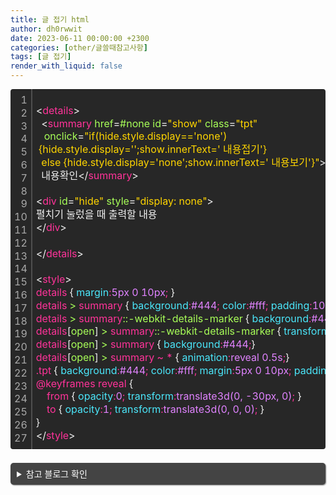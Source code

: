 ```yaml
---
title: 글 접기 html
author: dh0rwwit
date: 2023-06-11 00:00:00 +2300
categories: [other/글쓸때참고사항]
tags: [글 접기]
render_with_liquid: false
---
```



<div class="colorscripter-code" style="color:#f0f0f0;font-family:Consolas,font-size:'20px' ,'Liberation Mono', Menlo, Courier, monospace !important; position:relative !important;overflow:auto"><table class="colorscripter-code-table" style="margin:0;padding:0;border:none;background-color:#272727;border-radius:4px;" cellspacing="0" cellpadding="0"><tr><td style="padding:6px;border-right:2px solid #4f4f4f"><div style="margin:0;padding:0;word-break:normal;text-align:right;color:#aaa;font-family:Consolas,font-size:'20px' ,'Liberation Mono', Menlo, Courier, monospace !important;line-height:130%"><div style="line-height:130%">1</div><div style="line-height:130%">2</div><div style="line-height:130%">3</div><div style="line-height:130%">4</div><div style="line-height:130%">5</div><div style="line-height:130%">6</div><div style="line-height:130%">7</div><div style="line-height:130%">8</div><div style="line-height:130%">9</div><div style="line-height:130%">10</div><div style="line-height:130%">11</div><div style="line-height:130%">12</div><div style="line-height:130%">13</div><div style="line-height:130%">14</div><div style="line-height:130%">15</div><div style="line-height:130%">16</div><div style="line-height:130%">17</div><div style="line-height:130%">18</div><div style="line-height:130%">19</div><div style="line-height:130%">20</div><div style="line-height:130%">21</div><div style="line-height:130%">22</div><div style="line-height:130%">23</div><div style="line-height:130%">24</div><div style="line-height:130%">25</div><div style="line-height:130%">26</div><div style="line-height:130%">27</div></div></td><td style="padding:6px 0;text-align:left"><div style="margin:0;padding:0;color:#f0f0f0;font-family:Consolas,font-size:'20px' ,'Liberation Mono', Menlo, Courier, monospace !important;line-height:130%"><div style="padding:0 6px; white-space:pre; line-height:130%"><font color="#f0f0f0">&lt;</font><font color="#ff3399">details</font><font color="#f0f0f0">&gt;</font></div><div style="padding:0 6px; white-space:pre; line-height:130%">&nbsp;&nbsp;<font color="#f0f0f0">&lt;</font><font color="#ff3399">summary</font>&nbsp;<font color="#a8ff58">href</font>=<font color="#a8ff58">#none</font>&nbsp;<font color="#a8ff58">id</font>=<font color="#ffd500">"show"</font><font color="#a8ff58"></font>&nbsp;<font color="#a8ff58">class</font>=<font color="#ffd500">"tpt"</font><font color="#a8ff58"></font></div><div style="padding:0 6px; white-space:pre; line-height:130%"><font color="#a8ff58"></font>&nbsp;<font color="#a8ff58"></font>&nbsp;<font color="#a8ff58"></font>&nbsp;<font color="#a8ff58">onclick</font>=<font color="#ffd500">"if(hide.style.display=='none')&nbsp;</font></div><div style="padding:0 6px; white-space:pre; line-height:130%"><font color="#ffd500">&nbsp;{hide.style.display='';show.innerText='&nbsp;내용접기'}&nbsp;</font></div><div style="padding:0 6px; white-space:pre; line-height:130%"><font color="#ffd500">&nbsp;&nbsp;else&nbsp;{hide.style.display='none';show.innerText='&nbsp;내용보기'}"</font><font color="#a8ff58"></font><font color="#f0f0f0">&gt;</font></div><div style="padding:0 6px; white-space:pre; line-height:130%">&nbsp;&nbsp;내용확인<font color="#f0f0f0">&lt;</font><font color="#f0f0f0">/</font><font color="#ff3399">summary</font><font color="#f0f0f0">&gt;</font></div><div style="padding:0 6px; white-space:pre; line-height:130%">&nbsp;</div><div style="padding:0 6px; white-space:pre; line-height:130%"><font color="#f0f0f0">&lt;</font><font color="#ff3399">div</font>&nbsp;<font color="#a8ff58">id</font>=<font color="#ffd500">"hide"</font><font color="#a8ff58"></font>&nbsp;<font color="#a8ff58">style</font>=<font color="#ffd500">"display:&nbsp;none"</font><font color="#a8ff58"></font><font color="#f0f0f0">&gt;</font></div><div style="padding:0 6px; white-space:pre; line-height:130%">펼치기&nbsp;눌렀을&nbsp;때&nbsp;출력할&nbsp;내용&nbsp;</div><div style="padding:0 6px; white-space:pre; line-height:130%"><font color="#f0f0f0">&lt;</font><font color="#f0f0f0">/</font><font color="#ff3399">div</font><font color="#f0f0f0">&gt;</font></div><div style="padding:0 6px; white-space:pre; line-height:130%">&nbsp;&nbsp;</div><div style="padding:0 6px; white-space:pre; line-height:130%"><font color="#f0f0f0">&lt;</font><font color="#f0f0f0">/</font><font color="#ff3399">details</font><font color="#f0f0f0">&gt;</font></div><div style="padding:0 6px; white-space:pre; line-height:130%">&nbsp;</div><div style="padding:0 6px; white-space:pre; line-height:130%"><font color="#f0f0f0">&lt;</font><font color="#ff3399">style</font><font color="#f0f0f0">&gt;</font><font color="#ff3399"></font></div><div style="padding:0 6px; white-space:pre; line-height:130%"><font color="#ff3399">details&nbsp;</font>{<font color="#4be6fa">&nbsp;margin</font><font color="#ff3399">:</font><font color="#E083FF">5px&nbsp;0&nbsp;10px</font><font color="#ff3399">;</font><font color="#E083FF">&nbsp;</font>}<font color="#ff3399"></font></div><div style="padding:0 6px; white-space:pre; line-height:130%"><font color="#ff3399">details&nbsp;</font><font color="#a8ff58">&gt;</font><font color="#ff3399">&nbsp;summary&nbsp;</font>{<font color="#4be6fa">&nbsp;background</font><font color="#ff3399">:</font><font color="#E083FF">#444</font><font color="#ff3399">;</font><font color="#4be6fa">&nbsp;color</font><font color="#ff3399">:</font><font color="#E083FF">#fff</font><font color="#ff3399">;</font><font color="#4be6fa">&nbsp;padding</font><font color="#ff3399">:</font><font color="#E083FF">10px</font><font color="#ff3399">;</font><font color="#4be6fa">&nbsp;outline</font><font color="#ff3399">:</font><font color="#E083FF">0</font><font color="#ff3399">;</font><font color="#4be6fa">&nbsp;border-radius</font><font color="#ff3399">:</font><font color="#E083FF">5px</font><font color="#ff3399">;</font><font color="#4be6fa">&nbsp;cursor</font><font color="#ff3399">:</font><font color="#E083FF">pointer</font><font color="#ff3399">;</font><font color="#4be6fa">&nbsp;transition</font><font color="#ff3399">:</font><font color="#E083FF">background&nbsp;0.5s</font><font color="#ff3399">;</font><font color="#4be6fa">&nbsp;text-align</font><font color="#ff3399">:</font><font color="#E083FF">left</font><font color="#ff3399">;</font><font color="#4be6fa">&nbsp;box-shadow</font><font color="#ff3399">:</font><font color="#E083FF">&nbsp;1px&nbsp;1px&nbsp;2px&nbsp;gray</font><font color="#ff3399">;</font><font color="#E083FF"></font>}<font color="#ff3399"></font></div><div style="padding:0 6px; white-space:pre; line-height:130%"><font color="#ff3399">details&nbsp;</font><font color="#a8ff58">&gt;</font><font color="#ff3399">&nbsp;summary</font><font color="#a8ff58">::-webkit-details-marker&nbsp;</font><font color="#ff3399"></font>{<font color="#4be6fa">&nbsp;background</font><font color="#ff3399">:</font><font color="#E083FF">#444</font><font color="#ff3399">;</font><font color="#4be6fa">&nbsp;color</font><font color="#ff3399">:</font><font color="#E083FF">#fff</font><font color="#ff3399">;</font><font color="#4be6fa">&nbsp;background-size</font><font color="#ff3399">:</font><font color="#E083FF">contain</font><font color="#ff3399">;</font><font color="#4be6fa">&nbsp;transform</font><font color="#ff3399">:</font><font color="#E083FF">rotate3d(0,&nbsp;0,&nbsp;1,&nbsp;90deg)</font><font color="#ff3399">;</font><font color="#4be6fa">&nbsp;transition</font><font color="#ff3399">:</font><font color="#E083FF">transform&nbsp;0.25s</font><font color="#ff3399">;</font><font color="#E083FF"></font>}<font color="#ff3399"></font></div><div style="padding:0 6px; white-space:pre; line-height:130%"><font color="#ff3399">details</font>[<font color="#a8ff58">open</font>]<font color="#ff3399">&nbsp;</font><font color="#a8ff58">&gt;</font><font color="#ff3399">&nbsp;summary</font><font color="#a8ff58">::-webkit-details-marker&nbsp;</font><font color="#ff3399"></font>{<font color="#4be6fa">&nbsp;transform</font><font color="#ff3399">:</font><font color="#E083FF">rotate3d(0,&nbsp;0,&nbsp;1,&nbsp;180deg)</font><font color="#ff3399">;</font><font color="#E083FF"></font>}<font color="#ff3399"></font></div><div style="padding:0 6px; white-space:pre; line-height:130%"><font color="#ff3399">details</font>[<font color="#a8ff58">open</font>]<font color="#ff3399">&nbsp;</font><font color="#a8ff58">&gt;</font><font color="#ff3399">&nbsp;summary&nbsp;</font>{<font color="#4be6fa">&nbsp;background</font><font color="#ff3399">:</font><font color="#E083FF">#444</font><font color="#ff3399">;</font><font color="#E083FF"></font>}<font color="#ff3399"></font></div><div style="padding:0 6px; white-space:pre; line-height:130%"><font color="#ff3399">details</font>[<font color="#a8ff58">open</font>]<font color="#ff3399">&nbsp;</font><font color="#a8ff58">&gt;</font><font color="#ff3399">&nbsp;summary&nbsp;~&nbsp;*&nbsp;</font>{<font color="#4be6fa">&nbsp;animation</font><font color="#ff3399">:</font><font color="#E083FF">reveal&nbsp;0.5s</font><font color="#ff3399">;</font><font color="#E083FF"></font>}<font color="#ff3399"></font></div><div style="padding:0 6px; white-space:pre; line-height:130%"><font color="#ff3399">.tpt&nbsp;</font>{<font color="#4be6fa">&nbsp;background</font><font color="#ff3399">:</font><font color="#E083FF">#444</font><font color="#ff3399">;</font><font color="#4be6fa">&nbsp;color</font><font color="#ff3399">:</font><font color="#E083FF">#fff</font><font color="#ff3399">;</font><font color="#4be6fa">&nbsp;margin</font><font color="#ff3399">:</font><font color="#E083FF">5px&nbsp;0&nbsp;10px</font><font color="#ff3399">;</font><font color="#4be6fa">&nbsp;padding</font><font color="#ff3399">:</font><font color="#E083FF">5px&nbsp;10px</font><font color="#ff3399">;</font><font color="#4be6fa">&nbsp;line-height</font><font color="#ff3399">:</font><font color="#E083FF">25px</font><font color="#ff3399">;</font><font color="#4be6fa">&nbsp;border-radius</font><font color="#ff3399">:</font><font color="#E083FF">5px</font><font color="#ff3399">;</font><font color="#4be6fa">&nbsp;box-shadow</font><font color="#ff3399">:</font><font color="#E083FF">&nbsp;1px&nbsp;1px&nbsp;2px&nbsp;gray</font><font color="#ff3399">;</font><font color="#E083FF"></font>}<font color="#ff3399"></font></div><div style="padding:0 6px; white-space:pre; line-height:130%"><font color="#ff3399"></font></div><div style="padding:0 6px; white-space:pre; line-height:130%"><font color="#ff3399">@keyframes&nbsp;reveal&nbsp;</font>{<font color="#ff3399"></font></div><div style="padding:0 6px; white-space:pre; line-height:130%"><font color="#ff3399">&nbsp;&nbsp;&nbsp;&nbsp;from&nbsp;</font>{<font color="#4be6fa">&nbsp;opacity</font><font color="#ff3399">:</font><font color="#E083FF">0</font><font color="#ff3399">;</font><font color="#4be6fa">&nbsp;transform</font><font color="#ff3399">:</font><font color="#E083FF">translate3d(0,&nbsp;-30px,&nbsp;0)</font><font color="#ff3399">;</font><font color="#E083FF">&nbsp;</font>}<font color="#ff3399"></font></div><div style="padding:0 6px; white-space:pre; line-height:130%"><font color="#ff3399">&nbsp;&nbsp;&nbsp;&nbsp;to&nbsp;</font>{<font color="#4be6fa">&nbsp;opacity</font><font color="#ff3399">:</font><font color="#E083FF">1</font><font color="#ff3399">;</font><font color="#4be6fa">&nbsp;transform</font><font color="#ff3399">:</font><font color="#E083FF">translate3d(0,&nbsp;0,&nbsp;0)</font><font color="#ff3399">;</font><font color="#E083FF">&nbsp;</font>}<font color="#E083FF"></font></div><div style="padding:0 6px; white-space:pre; line-height:130%"><font color="#E083FF"></font>}</div><div style="padding:0 6px; white-space:pre; line-height:130%"><font color="#f0f0f0">&lt;</font><font color="#f0f0f0">/</font><font color="#ff3399">style</font><font color="#f0f0f0">&gt;</font></div></div><div style="text-align:right;margin-top:-13px;margin-right:5px;font-size:9px;font-style:italic"></div></td><td style="vertical-align:bottom;padding:0 2px 4px 0"></td></tr></table></div>

<br>


<details>
  <summary href=#none id="show" class="tpt"
   onclick="if(hide.style.display=='none') 
 {hide.style.display='';show.innerText=' 참고 블로그 접기'} 
  else {hide.style.display='none';show.innerText=' 참고 블로그 보기'}">
  참고 블로그 확인 </summary>
 
<div id="hide" style="display: none">
- [https://noexpect.tistory.com/201](https://noexpect.tistory.com/201)
- [https://moonhouse.co.kr/html/529065?order_type=desc&sort_index=readed_count&l=en&m=1&page=2&listStyle=webzine](https://moonhouse.co.kr/html/529065?order_type=desc&sort_index=readed_count&l=en&m=1&page=2&listStyle=webzine)
</div>
  
</details>
 
<style>
details { margin:5px 0 10px; }
details > summary { background:#444; color:#fff; padding:10px; outline:0; border-radius:5px; cursor:pointer; transition:background 0.5s; text-align:left; box-shadow: 1px 1px 2px gray;}
details > summary::-webkit-details-marker { background:#444; color:#fff; background-size:contain; transform:rotate3d(0, 0, 1, 90deg); transition:transform 0.25s;}
details[open] > summary::-webkit-details-marker { transform:rotate3d(0, 0, 1, 180deg);}
details[open] > summary { background:#444;}
details[open] > summary ~ * { animation:reveal 0.5s;}
.tpt { background:#444; color:#fff; margin:5px 0 10px; padding:5px 10px; line-height:25px; border-radius:5px; box-shadow: 1px 1px 2px gray;}
@keyframes reveal {
    from { opacity:0; transform:translate3d(0, -30px, 0); }
    to { opacity:1; transform:translate3d(0, 0, 0); }
}
</style>

